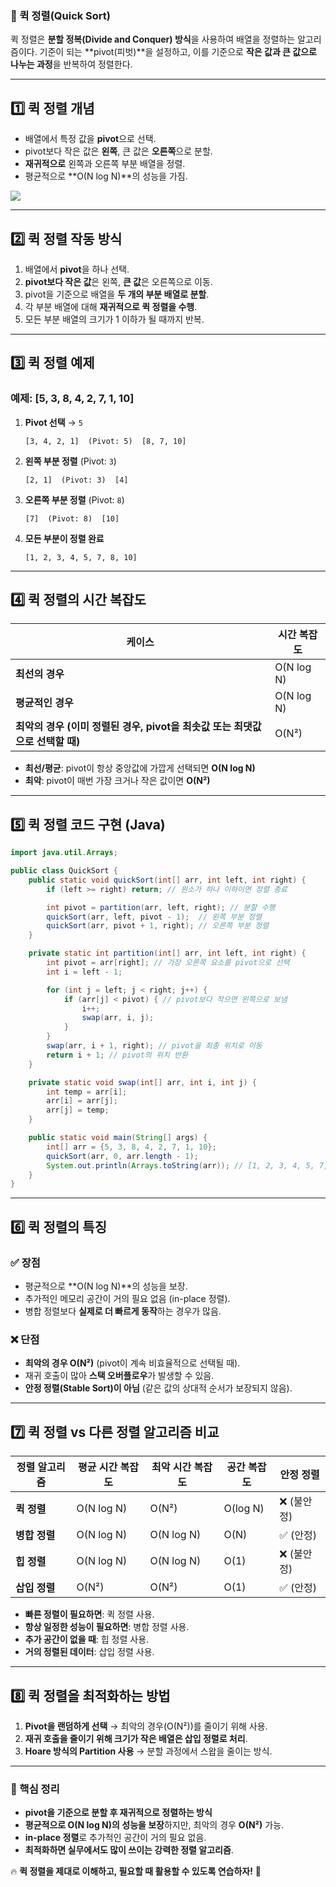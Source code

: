 ### **📌 퀵 정렬(Quick Sort)**

퀵 정렬은 **분할 정복(Divide and Conquer) 방식**을 사용하여 배열을 정렬하는 알고리즘이다. 기준이 되는 **pivot(피벗)**을 설정하고, 이를 기준으로 **작은 값과 큰 값으로 나누는 과정**을 반복하여 정렬한다.

---

## **1️⃣ 퀵 정렬 개념**
- 배열에서 특정 값을 **pivot**으로 선택.
- pivot보다 작은 값은 **왼쪽**, 큰 값은 **오른쪽**으로 분할.
- **재귀적으로** 왼쪽과 오른쪽 부분 배열을 정렬.
- 평균적으로 **O(N log N)**의 성능을 가짐.

![](https://blog.kakaocdn.net/dn/vlNwP/btqNfs4Csg1/jU7UOUBWIdVfltIaTf4EV0/img.gif)

---

## **2️⃣ 퀵 정렬 작동 방식**
1. 배열에서 **pivot**을 하나 선택.
2. **pivot보다 작은 값**은 왼쪽, **큰 값**은 오른쪽으로 이동.
3. pivot을 기준으로 배열을 **두 개의 부분 배열로 분할**.
4. 각 부분 배열에 대해 **재귀적으로 퀵 정렬을 수행**.
5. 모든 부분 배열의 크기가 1 이하가 될 때까지 반복.

---

## **3️⃣ 퀵 정렬 예제**
### **예제: [5, 3, 8, 4, 2, 7, 1, 10]**
1. **Pivot 선택** → `5`
   ```
   [3, 4, 2, 1]  (Pivot: 5)  [8, 7, 10]
   ```
2. **왼쪽 부분 정렬** (Pivot: `3`)
   ```
   [2, 1]  (Pivot: 3)  [4]
   ```
3. **오른쪽 부분 정렬** (Pivot: `8`)
   ```
   [7]  (Pivot: 8)  [10]
   ```
4. **모든 부분이 정렬 완료**
   ```
   [1, 2, 3, 4, 5, 7, 8, 10]
   ```

---

## **4️⃣ 퀵 정렬의 시간 복잡도**
| 케이스 | 시간 복잡도 |
|--------|------------|
| **최선의 경우** | O(N log N) |
| **평균적인 경우** | O(N log N) |
| **최악의 경우 (이미 정렬된 경우, pivot을 최솟값 또는 최댓값으로 선택할 때)** | O(N²) |

- **최선/평균**: pivot이 항상 중앙값에 가깝게 선택되면 **O(N log N)**
- **최악**: pivot이 매번 가장 크거나 작은 값이면 **O(N²)**

---

## **5️⃣ 퀵 정렬 코드 구현 (Java)**
```java
import java.util.Arrays;

public class QuickSort {
    public static void quickSort(int[] arr, int left, int right) {
        if (left >= right) return; // 원소가 하나 이하이면 정렬 종료

        int pivot = partition(arr, left, right); // 분할 수행
        quickSort(arr, left, pivot - 1);  // 왼쪽 부분 정렬
        quickSort(arr, pivot + 1, right); // 오른쪽 부분 정렬
    }

    private static int partition(int[] arr, int left, int right) {
        int pivot = arr[right]; // 가장 오른쪽 요소를 pivot으로 선택
        int i = left - 1;

        for (int j = left; j < right; j++) {
            if (arr[j] < pivot) { // pivot보다 작으면 왼쪽으로 보냄
                i++;
                swap(arr, i, j);
            }
        }
        swap(arr, i + 1, right); // pivot을 최종 위치로 이동
        return i + 1; // pivot의 위치 반환
    }

    private static void swap(int[] arr, int i, int j) {
        int temp = arr[i];
        arr[i] = arr[j];
        arr[j] = temp;
    }

    public static void main(String[] args) {
        int[] arr = {5, 3, 8, 4, 2, 7, 1, 10};
        quickSort(arr, 0, arr.length - 1);
        System.out.println(Arrays.toString(arr)); // [1, 2, 3, 4, 5, 7, 8, 10]
    }
}
```

---

## **6️⃣ 퀵 정렬의 특징**
### **✅ 장점**
- 평균적으로 **O(N log N)**의 성능을 보장.
- 추가적인 메모리 공간이 거의 필요 없음 (in-place 정렬).
- 병합 정렬보다 **실제로 더 빠르게 동작**하는 경우가 많음.

### **❌ 단점**
- **최악의 경우 O(N²)** (pivot이 계속 비효율적으로 선택될 때).
- 재귀 호출이 많아 **스택 오버플로우**가 발생할 수 있음.
- **안정 정렬(Stable Sort)이 아님** (같은 값의 상대적 순서가 보장되지 않음).

---

## **7️⃣ 퀵 정렬 vs 다른 정렬 알고리즘 비교**
| 정렬 알고리즘 | 평균 시간 복잡도 | 최악 시간 복잡도 | 공간 복잡도 | 안정 정렬 |
|-------------|--------------|--------------|----------|------------|
| **퀵 정렬** | O(N log N) | O(N²) | O(log N) | ❌ (불안정) |
| **병합 정렬** | O(N log N) | O(N log N) | O(N) | ✅ (안정) |
| **힙 정렬** | O(N log N) | O(N log N) | O(1) | ❌ (불안정) |
| **삽입 정렬** | O(N²) | O(N²) | O(1) | ✅ (안정) |

- **빠른 정렬이 필요하면**: 퀵 정렬 사용.
- **항상 일정한 성능이 필요하면**: 병합 정렬 사용.
- **추가 공간이 없을 때**: 힙 정렬 사용.
- **거의 정렬된 데이터**: 삽입 정렬 사용.

---

## **8️⃣ 퀵 정렬을 최적화하는 방법**
1. **Pivot을 랜덤하게 선택** → 최악의 경우(O(N²))를 줄이기 위해 사용.
2. **재귀 호출을 줄이기 위해 크기가 작은 배열은 삽입 정렬로 처리**.
3. **Hoare 방식의 Partition 사용** → 분할 과정에서 스왑을 줄이는 방식.

---

### **🔎 핵심 정리**
- **pivot을 기준으로 분할 후 재귀적으로 정렬하는 방식**
- **평균적으로 O(N log N)의 성능을 보장**하지만, 최악의 경우 **O(N²)** 가능.
- **in-place 정렬**로 추가적인 공간이 거의 필요 없음.
- **최적화하면 실무에서도 많이 쓰이는 강력한 정렬 알고리즘**.

🔥 **퀵 정렬을 제대로 이해하고, 필요할 때 활용할 수 있도록 연습하자!** 🚀